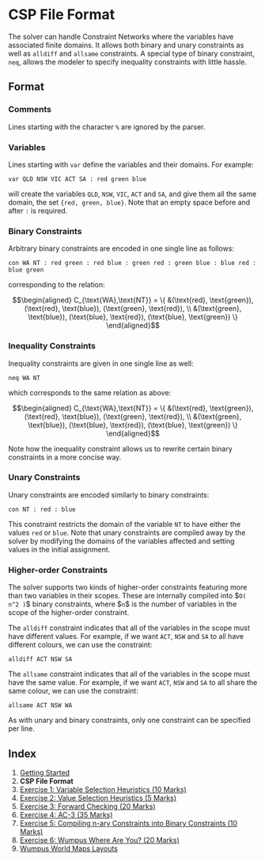 # CSP File Format

The solver can handle Constraint Networks where the variables have associated
finite domains. It allows both binary and unary constraints as well as
`alldiff` and `allsame` constraints. A special type of binary constraint,
`neq`, allows the modeler to specify inequality constraints with little hassle.

## Format

### Comments

Lines starting with the character `%` are ignored by the parser.

### Variables

Lines starting with `var` define the variables and their domains. For example:

```raw
var QLD NSW VIC ACT SA : red green blue
```

will create the variables `QLD`, `NSW`, `VIC`, `ACT` and `SA`, and give them
all the same domain, the set `{red, green, blue}`. Note that an empty space
before and after `:` is required.

### Binary Constraints

Arbitrary binary constraints are encoded in one single line as follows:

```raw
con WA NT : red green : red blue : green red : green blue : blue red : blue green
```

corresponding to the relation:

```math
\begin{aligned}
    C_{\text{WA},\text{NT}} = \{ &(\text{red}, \text{green}), (\text{red}, \text{blue}), (\text{green}, \text{red}), \\
     &(\text{green}, \text{blue}), (\text{blue}, \text{red}), (\text{blue}, \text{green}) \}
\end{aligned}
```

### Inequality Constraints

Inequality constraints are given in one single line as well:

```raw
neq WA NT
```

which corresponds to the same relation as above:

```math
\begin{aligned}
    C_{\text{WA},\text{NT}} = \{ &(\text{red}, \text{green}), (\text{red}, \text{blue}), (\text{green}, \text{red}), \\
     &(\text{green}, \text{blue}), (\text{blue}, \text{red}), (\text{blue}, \text{green}) \}
\end{aligned}
```

Note how the inequality constraint allows us to rewrite certain binary
constraints in a more concise way.

### Unary Constraints

Unary constraints are encoded similarly to binary constraints:

```raw
con NT : red : blue
```

This constraint restricts the domain of the variable `NT` to have either the
values `red` or `blue`. Note that unary constraints are compiled away by the
solver by modifying the domains of the variables affected and setting values
in the initial assignment.

### Higher-order Constraints

The solver supports two kinds of higher-order constraints featuring more than
two variables in their scopes. These are internally compiled into \$`O( n^2 )`$
binary constraints, where $`n`\$ is the number of variables in the scope of the
higher-order constraint.

The `alldiff` constraint indicates that all of the variables in the scope must
have different values. For example, if we want `ACT`, `NSW` and `SA` to all
have different colours, we can use the constraint:

```raw
alldiff ACT NSW SA
```

The `allsame` constraint indicates that all of the variables in the scope must
have the same value. For example, if we want `ACT`, `NSW` and `SA` to all share
the same colour, we can use the constraint:

```raw
allsame ACT NSW WA
```

As with unary and binary constraints, only one constraint can be specified per
line.

## Index

1. [Getting Started](1_getting_started.md)
2. **CSP File Format**
3. [Exercise 1: Variable Selection Heuristics (10
   Marks)](3_variable_selection_heuristics.md)
4. [Exercise 2: Value Selection Heuristics (5
   Marks)](4_value_selection_heuristics.md)
5. [Exercise 3: Forward Checking (20 Marks)](5_forward_checking.md)
6. [Exercise 4: AC-3 (35 Marks)](6_ac_3.md)
7. [Exercise 5: Compiling n-ary Constraints into Binary Constraints (10 Marks)](7_compilation.md)
8. [Exercise 6: Wumpus Where Are You? (20 Marks)](8_wumpus_world.md)
9. [Wumpus World Maps Layouts](8a_map_layouts.md)

